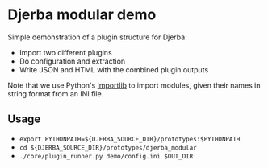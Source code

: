 # Djerba modular demo

Simple demonstration of a plugin structure for Djerba:
- Import two different plugins
- Do configuration and extraction
- Write JSON and HTML with the combined plugin outputs

Note that we use Python's [importlib](https://docs.python.org/3/library/importlib.html) to import modules, given their names in string format from an INI file.

## Usage

- `export PYTHONPATH=${DJERBA_SOURCE_DIR}/prototypes:$PYTHONPATH`
- `cd ${DJERBA_SOURCE_DIR}/prototypes/djerba_modular`
- `./core/plugin_runner.py demo/config.ini $OUT_DIR`
